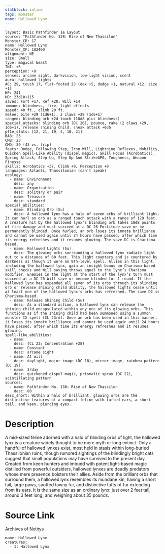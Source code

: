 ```yaml
---
statblock: inline
tags: monster
name: Hallowed Lynx
---
```

```statblock
layout: Basic Pathfinder 1e Layout
source: "Pathfinder No. 138: Rise of New Thassilon"
Monster_CR: 17
name: Hallowed Lynx
Monster_XP: 102400
alignment: NE
size: Small
type: magical beast
INI: +5
perception: +0
senses: arcane sight, darkvision, low-light vision, scent
aura: hallowed lights
AC: 29, touch 17, flat-footed 23 (dex +5, dodge +1, natural +12, size +1)
HP: 241
HD: 23d10+115
saves: Fort +17, Ref +20, Will +14
immune: blindness, fire, light effects
speed: 40 ft., climb 20 ft.
melee: bite +29 (1d6+1), 2 claws +29 (1d6+1)
ranged: blinding orb +24 touch (10d8 plus blindness)
special_attacks: blinding orb (DC 26), pounce, rake (2 claws +29, 1d6+1), release shining child, sneak attack +6d6
pf1e_stats: [12, 21, 19, 4, 10, 21]
BAB: 23
CMB: 23
CMD: 39 (43 vs. trip)
feats: Dodge, Following Step, Iron Will, Lightning Reflexes, Mobility, Quicken Spell-Like Ability (dispel magic), Skill Focus (Acrobatics), Spring Attack, Step Up, Step Up And StrikeAPG, Toughness, Weapon Finesse
skills: Acrobatics +37, Climb +9, Perception +0
languages: Azlanti, Thassilonian (can’t speak)
ecology:
  - name: Environment
    desc: any
  - name: Organisation
    desc: solitary or pair
  - name: Treasure
    desc: standard
special_abilities:
  - name: Blinding Orb (Su)
    desc: A hallowed lynx has a halo of seven orbs of brilliant light. It can hurl an orb as a ranged touch attack with a range of 120 feet. A creature hit by the hallowed lynx’s blinding orb takes 10d8 points of fire damage and must succeed at a DC 26 Fortitude save or be permanently blinded. Once hurled, an orb loses its innate brilliance and cannot be used again until 24 hours have passed, after which time its energy refreshes and it resumes glowing. The save DC is Charisma-based.
  - name: Hallowed Lights (Su)
    desc: The glowing orbs surrounding a hallowed lynx radiate light out to a distance of 60 feet. This light counters and is countered by darkness as though it were an 8th-level spell. Allies in this light, including the hallowed lynx, gain an insight bonus on Charisma-based skill checks and Will saving throws equal to the lynx’s Charisma modifier. Enemies in the light at the start of the lynx’s turn must succeed at a DC 26 Will save or become blinded for 1 round. If the hallowed lynx has expended all seven of its orbs through its blinding orb or release shining child ability, the hallowed lights cease until at least one of the hallowed lynx’s orbs has refreshed. The save DC is Charisma-based.
  - name: Release Shining Child (Su)
    desc: As a standard action, a hallowed lynx can release the shining child encapsulated within any one of its glowing orbs. This functions as if the shining child had been summoned using a summon monster IX spell (CL 23rd). Once an orb has been used in this manner, it loses its innate brilliance and cannot be used again until 24 hours have passed, after which time its energy refreshes and it resumes glowing.
spell-like_abilities:
  - name:
    desc: (CL 23; Concentration +28)
  - name: Constant
    desc: arcane sight
  - name: At will
    desc: daylight, major image (DC 18), mirror image, rainbow pattern (DC 19)
  - name: 3/day
    desc: quickened dispel magic, prismatic spray (DC 22), scintillating pattern
sources:
  - name: Pathfinder No. 138: Rise of New Thassilon
    desc: 88
desc_short: Within a halo of brilliant, glowing orbs are the distinctive features of a compact feline with tufted ears, a short tail, and keen, piercing eyes.
```
# Description
A mid-sized feline adorned with a halo of blinding orbs of light, the hallowed lynx is a creature widely thought to be mere myth or long extinct. Only a handful of hallowed lynxes exist, most held in stasis within long-buried Thassilonian ruins, though rumored sightings of the blindingly bright cats suggest that small populations may have survived to the present day. Created from keen hunters and imbued with potent light-based magic distilled from powerful outsiders, hallowed lynxes are deadly predators whose mere presence bolsters their allies. Aside from the brilliant orbs that surround them, a hallowed lynx resembles its mundane kin, having a short tail, large paws, spotted tawny fur, and distinctive tufts of fur extending from its ears. It is the same size as an ordinary lynx: just over 2 feet tall, around 3 feet long, and weighing about 35 pounds.
# Source Link
[Archives of Nethys](https://aonprd.com/MonsterDisplay.aspx?ItemName=Hallowed%20Lynx)
```encounter-table
name: Hallowed Lynx
creatures:
  - 1: Hallowed Lynx
```

